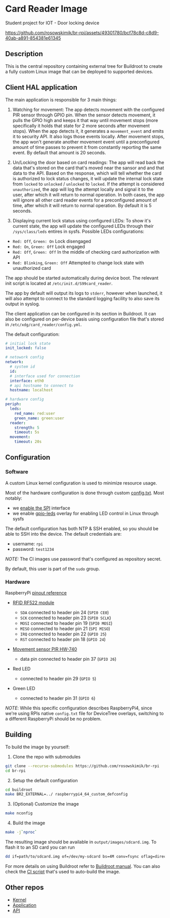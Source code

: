 # Card Reader Image
Student project for IOT - Door locking device

https://github.com/rosowskimik/br-rpi/assets/49301780/bcf78c8d-c8d9-40ab-a891-854381e61345

## Description
This is the central repository containing external tree for Buildroot
to create a fully custom Linux image that can be deployed to supported
devices.

## Client HAL application
The main application is responsible for 3 main things:
1. Watching for movement:
  The app detects movement with the configured PIR sensor through GPIO pin.
  When the sensor detects movement, it pulls the GPIO high and keeps it that way
  until movement stops (more specifically it holds that state for 2 more seconds
  after movement stops). When the app detects it, it generates a `movement_event`
  and emits it to security API. It also logs those events locally. After movement
  stops, the app won't generate another movement event until a preconfigured amount
  of time passes to prevent it from constantly reporting the same event. By default
  that amount is 20 seconds.

2. Un/Locking the door based on card readings:
  The app will read back the data that's stored on the card that's moved near the
  sansor and and that data to the API. Based on the response, which will tell
  whether the card is authorized to lock status changes, it will update the
  internal lock state from `locked` to `unlocked` / `unlocked` to `locked`.
  If the attempt is considered `unauthorized`, the app will log the attempt
  locally and signal it to the user, after which it will return to normal operation.
  In both cases, the app will ignore all other card reader events for a preconfigured
  amount of time, after which it will return to normal operation. By default it is 5 seconds.

3. Displaying current lock status using configured LEDs:
  To show it's current state, the app will update the configured LEDs through
  their `/sys/class/leds` entires in sysfs. Possible LEDs configurations:
  * `Red: Off`, `Green: On`
    Lock disengaged
  * `Red: On`, `Green: Off`
    Lock engaged
  * `Red: Off`, `Green: Off`
    In the middle of checking card authorization with API
  * `Red: Blinking`, `Green: Off`
    Attempted to change lock state with unauthorized card

The app should be started automatically during device boot.
The relevant init script is located at `/etc/init.d/S99card_reader`.

The app by default will output its logs to `stderr`, however when launched,
it will also attempt to connect to the standard logging facility to also save
its output in syslog.

The client application can be configured in its section in Buildroot.
It can also be configured on per-device basis using configuration file
that's stored in `/etc/xdg/card_reader/config.yml`.

The default configuration:
```yaml
# initial lock state
init_locked: false

# netowork config
network:
  # system id
  id:
  # interface used for connection
  interface: eth0
  # api hostname to connect to
  hostname: localhost

# hardware config
periph:
  leds:
    red_name: red:user
    green_name: green:user
  reader:
    strength: 5
    timeout: 5s
  movement:
    timeout: 20s
```

## Configuration

### Software
A custom Linux kernel configuration is used to minimize resource usage.

Most of the hardware configuration is done through custom [config.txt](board/raspberrypi/config.txt). Most notably:
* we [enable the SPI](board/raspberrypi/config.txt#L28) interface
* we enable [gpio-leds](board/raspberrypi/config.txt#L40) overlay for enabling LED control in Linux through sysfs

The default configuration has both NTP & SSH enabled, so you should be able
to SSH into the device. The default credentials are:
* username: `rpi`
* password: `test1234`

*NOTE:* The CI images use password that's configured as repository secret.

By default, this user is part of the `sudo` group.

### Hardware

RaspberryPi [pinout reference](https://pinout.xyz)

* [RFID RF522 module](https://botland.com.pl/moduly-i-tagi-rfid/6765-modul-rfid-mf-rc522-1356mhz-spi-karta-i-brelok-5904422335014.html)
  - `SDA` connected to header pin 24 (`SPI0 CE0`)
  - `SCK` connected to header pin 23 (`SPI0 SCLK`)
  - `MOSI` connected to header pin 19 (`SPI0 MOSI`)
  - `MISO` connected to header pin 21 (`SPI MISO`)
  - `IRQ` connected to header pin 22 (`GPIO 25`)
  - `RST` connected to header pin 18 (`GPIO 24`)

* [Movement sensor PIR HW-740](https://pl.aliexpress.com/item/1005004748108000.html)
  - data pin connected to header pin 37 (`GPIO 26`)

* Red LED
  - connected to header pin 29 (`GPIO 5`)

* Green LED
  - connected to header pin 31 (`GPIO 6`)

*NOTE*: While this specific configuration describes RaspberryPi4,
since we're using RPIs native `config.txt` file for DeviceTree overlays,
switching to a different RaspberryPi should be no problem.

## Building

To build the image by yourself:

1. Clone the repo with submodules
```bash
git clone --recurse-submodules https://github.com/rosowskimik/br-rpi
cd br-rpi
```

2. Setup the default configuration
```bash
cd buildroot
make BR2_EXTERNAL=../ raspberrypi4_64_custom_defconfig
```

3. (Optional) Customize the image
```bash
make nconfig
```

4. Build the image
```bash
make -j`nproc`
```

The resulting image should be available in `output/images/sdcard.img`.
To flash it to an SD card you can run
```bash
dd if=path/to/sdcard.img of=/dev/my-sdcard bs=4M conv=fsync oflag=direct status=progress
```

For more details on using Buildroot refer to [Buildroot manual](https://buildroot.org/downloads/manual/manual.html).
You can also check the [CI script](.github/workflows/build_image.yml) that's used to auto-build the image.

## Other repos
* [Kernel](https://github.com/rosowskimik/linux-rpi)
* [Application](https://github.com/rosowskimik/card_reader)
* [API](https://github.com/Quar15/SimpleSecuritySystem)
